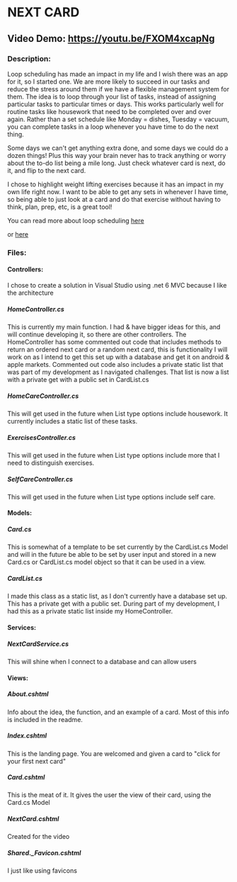 # NEXT CARD
## Video Demo:  <https://youtu.be/FXOM4xcapNg>
### Description:
Loop scheduling has made an impact in my life and I wish there was an app for it, so I started one. 
We are more likely to succeed in our tasks and reduce the stress around them if we have a flexible management system for them. 
The idea is to loop through your list of tasks, instead of assigning particular tasks to particular times or days.
This works particularly well for routine tasks like housework that need to be completed over and over again. 
Rather than a set schedule like Monday = dishes, Tuesday = vacuum, you can complete tasks in a loop whenever you have time to do the next thing.

Some days we can't get anything extra done, and some days we could do a dozen things! Plus this way your brain never has to track anything or worry about the to-do list being a mile long. 
Just check whatever card is next, do it, and flip to the next card.

I chose to highlight weight lifting exercises because it has an impact in my own life right now. I want to be able to get any sets in whenever I have time, so being able to just look at a card and do that exercise without having to think, plan, prep, etc, is a great tool!

You can read more about loop scheduling [here](https://en.wikipedia.org/wiki/Loop_scheduling)

or [here](https://pambarnhill.com/loop-scheduling)


### Files:

#### Controllers:
I chose to create a solution in Visual Studio using .net 6 MVC because I like the architecture

##### HomeController.cs
This is currently my main function. I had & have bigger ideas for this, and will continue developing it, so there are other 
controllers. The HomeController has some commented out code that includes methods to return an ordered next card or a random 
next card, this is functionality I will work on as I intend to get this set up with a database and get it on android & apple 
markets. Commented out code also includes a private static list that was part of my development as I navigated challenges. 
That list is now a list with a private get with a public set in CardList.cs

##### HomeCareController.cs
This will get used in the future when List type options include housework. It currently includes a static list of these tasks.

##### ExercisesController.cs
This will get used in the future when List type options include more that I need to distinguish exercises.

##### SelfCareController.cs
This will get used in the future when List type options include self care.

#### Models:

##### Card.cs
This is somewhat of a template to be set currently by the CardList.cs Model and will in the future be able to be set by 
user input and stored in a new Card.cs or CardList.cs model object so that it can be used in a view.

##### CardList.cs
I made this class as a static list, as I don't currently have a database set up. This has a private get with a public set. 
During part of my development, I had this as a private static list inside my HomeController. 

#### Services:

##### NextCardService.cs
This will shine when I connect to a database and can allow users 

#### Views:

##### About.cshtml
Info about the idea, the function, and an example of a card. Most of this info is included in the readme.

##### Index.cshtml
This is the landing page. You are welcomed and given a card to "click for your first next card"

##### Card.cshtml
This is the meat of it. It gives the user the view of their card, using the Card.cs Model

##### NextCard.cshtml
Created for the video

##### Shared._Favicon.cshtml
I just like using favicons